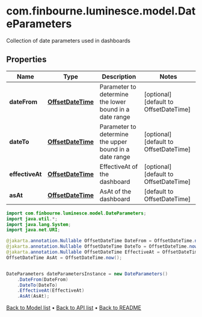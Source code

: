 # com.finbourne.luminesce.model.DateParameters
Collection of date parameters used in dashboards

## Properties

Name | Type | Description | Notes
------------ | ------------- | ------------- | -------------
**dateFrom** | [**OffsetDateTime**](OffsetDateTime.md) | Parameter to determine the lower bound in a date range | [optional] [default to OffsetDateTime]
**dateTo** | [**OffsetDateTime**](OffsetDateTime.md) | Parameter to determine the upper bound in a date range | [optional] [default to OffsetDateTime]
**effectiveAt** | [**OffsetDateTime**](OffsetDateTime.md) | EffectiveAt of the dashboard | [optional] [default to OffsetDateTime]
**asAt** | [**OffsetDateTime**](OffsetDateTime.md) | AsAt of the dashboard | [default to OffsetDateTime]

```java
import com.finbourne.luminesce.model.DateParameters;
import java.util.*;
import java.lang.System;
import java.net.URI;

@jakarta.annotation.Nullable OffsetDateTime DateFrom = OffsetDateTime.now();
@jakarta.annotation.Nullable OffsetDateTime DateTo = OffsetDateTime.now();
@jakarta.annotation.Nullable OffsetDateTime EffectiveAt = OffsetDateTime.now();
OffsetDateTime AsAt = OffsetDateTime.now();


DateParameters dateParametersInstance = new DateParameters()
    .DateFrom(DateFrom)
    .DateTo(DateTo)
    .EffectiveAt(EffectiveAt)
    .AsAt(AsAt);
```


[Back to Model list](../README.md#documentation-for-models) &#8226; [Back to API list](../README.md#documentation-for-api-endpoints) &#8226; [Back to README](../README.md)
